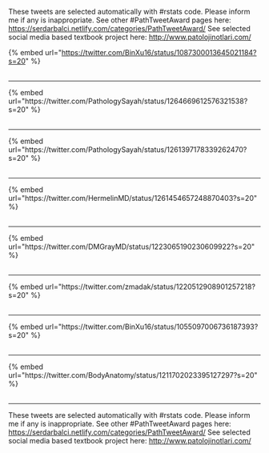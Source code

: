 

These tweets are selected automatically with #rstats code. Please inform me if any is inappropriate.
See other #PathTweetAward pages here: https://serdarbalci.netlify.com/categories/PathTweetAward/ 
See selected social media based textbook project here: http://www.patolojinotlari.com/

{% embed url="https://twitter.com/BinXu16/status/1087300013645021184?s=20" %}<br>
<br>
<hr>
{% embed url="https://twitter.com/PathologySayah/status/1264669612576321538?s=20" %}<br>
<br>
<hr>
{% embed url="https://twitter.com/PathologySayah/status/1261397178339262470?s=20" %}<br>
<br>
<hr>
{% embed url="https://twitter.com/HermelinMD/status/1261454657248870403?s=20" %}<br>
<br>
<hr>
{% embed url="https://twitter.com/DMGrayMD/status/1223065190230609922?s=20" %}<br>
<br>
<hr>
{% embed url="https://twitter.com/zmadak/status/1220512908901257218?s=20" %}<br>
<br>
<hr>
{% embed url="https://twitter.com/BinXu16/status/1055097006736187393?s=20" %}<br>
<br>
<hr>
{% embed url="https://twitter.com/BodyAnatomy/status/1211702023395127297?s=20" %}<br>
<br>
<hr>


These tweets are selected automatically with #rstats code. Please inform me if any is inappropriate.
See other #PathTweetAward pages here: https://serdarbalci.netlify.com/categories/PathTweetAward/ 
See selected social media based textbook project here: http://www.patolojinotlari.com/
